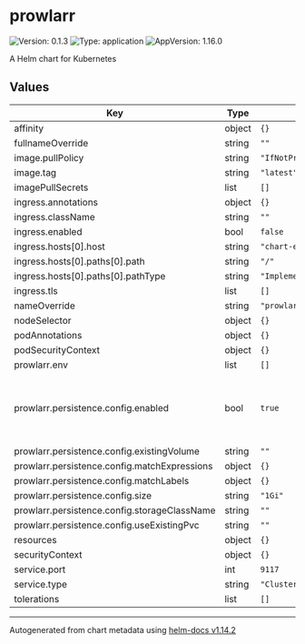 # prowlarr

![Version: 0.1.3](https://img.shields.io/badge/Version-0.1.3-informational?style=flat-square) ![Type: application](https://img.shields.io/badge/Type-application-informational?style=flat-square) ![AppVersion: 1.16.0](https://img.shields.io/badge/AppVersion-1.16.0-informational?style=flat-square)

A Helm chart for Kubernetes

## Values

| Key | Type | Default | Description |
|-----|------|---------|-------------|
| affinity | object | `{}` |  |
| fullnameOverride | string | `""` |  |
| image.pullPolicy | string | `"IfNotPresent"` |  |
| image.tag | string | `"latest"` |  |
| imagePullSecrets | list | `[]` |  |
| ingress.annotations | object | `{}` |  |
| ingress.className | string | `""` |  |
| ingress.enabled | bool | `false` |  |
| ingress.hosts[0].host | string | `"chart-example.local"` |  |
| ingress.hosts[0].paths[0].path | string | `"/"` |  |
| ingress.hosts[0].paths[0].pathType | string | `"ImplementationSpecific"` |  |
| ingress.tls | list | `[]` |  |
| nameOverride | string | `"prowlarr"` |  |
| nodeSelector | object | `{}` |  |
| podAnnotations | object | `{}` |  |
| podSecurityContext | object | `{}` |  |
| prowlarr.env | list | `[]` |  |
| prowlarr.persistence.config.enabled | bool | `true` | is turned to false, will only create an emptyDir for config |
| prowlarr.persistence.config.existingVolume | string | `""` |  |
| prowlarr.persistence.config.matchExpressions | object | `{}` |  |
| prowlarr.persistence.config.matchLabels | object | `{}` |  |
| prowlarr.persistence.config.size | string | `"1Gi"` |  |
| prowlarr.persistence.config.storageClassName | string | `""` |  |
| prowlarr.persistence.config.useExistingPvc | string | `""` |  |
| resources | object | `{}` |  |
| securityContext | object | `{}` |  |
| service.port | int | `9117` |  |
| service.type | string | `"ClusterIP"` |  |
| tolerations | list | `[]` |  |

----------------------------------------------
Autogenerated from chart metadata using [helm-docs v1.14.2](https://github.com/norwoodj/helm-docs/releases/v1.14.2)

